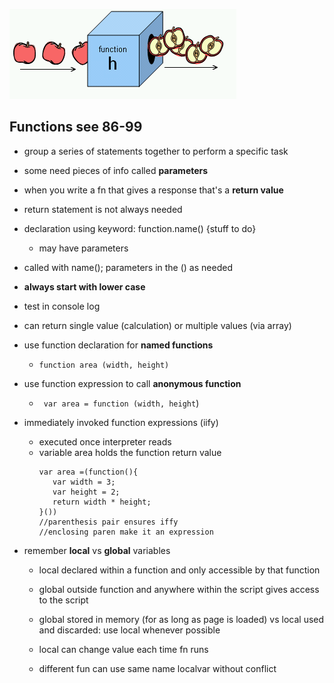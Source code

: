 ![function pic](images/Apple_slicing_function.png)


## Functions see 86-99
+ group a series of statements together to perform a specific task
+ some need pieces of info called **parameters**
+ when you write a fn that gives a response that's a **return value**
+ return statement is not always needed
+ declaration using keyword: function.name() {stuff to do}
    - may have parameters
+ called with name(); parameters in the () as needed
+ **always start with lower case**
+ test in console log
+ can return single value (calculation) or multiple values (via array)
+ use function declaration for **named functions**

    - `function area (width, height)`
+ use function expression to call **anonymous function**
    - ` var area = function (width, height`)

+ immediately invoked function expressions (iify)
    - executed once interpreter reads
    - variable area holds the function return value
         ```
        var area =(function(){
            var width = 3;
            var height = 2;
            return width * height;
        }()) 
        //parenthesis pair ensures iffy
        //enclosing paren make it an expression
        ```
+ remember **local** vs **global** variables
    - local declared within a function and only accessible by that function

    - global outside function and anywhere within the script gives access to the script

    - global stored in memory (for as long as page is loaded) vs local used and discarded:  use local whenever possible

    - local can change value each time fn runs

    - different fun can use same name localvar without conflict



